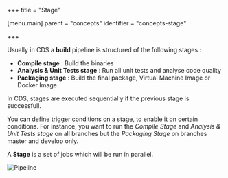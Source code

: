 +++
title = "Stage"

[menu.main]
parent = "concepts"
identifier = "concepts-stage"

+++


Usually in CDS a **build** pipeline is structured of the following stages :

- **Compile stage** : Build the binaries
- **Analysis & Unit Tests stage** : Run all unit tests and analyse code quality
- **Packaging stage** : Build the final package, Virtual Machine Image or Docker Image.

In CDS, stages are executed sequentially if the previous stage is successfull.

You can define trigger conditions on a stage, to enable it on certain conditions. For instance, you want to run the *Compile Stage* and *Analysis & Unit Tests stage* on all branches but the *Packaging Stage* on branches master and develop only.

A **Stage** is a set of jobs which will be run in parallel.

![Pipeline](/images/concepts_pipeline.png)
